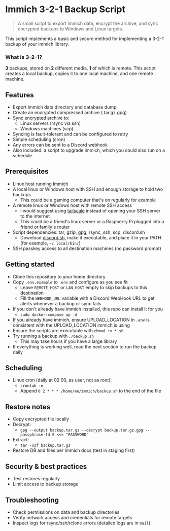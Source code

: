 # Immich 3-2-1 Backup Script

> A small script to export Immich data, encrypt the archive, and sync encrypted backups to Windows and Linux targets.

This script implements a basic and secure method for implementing a 3-2-1 backup of your immich library.

### What is 3-2-1?
**3** backups, stored on **2** different media, **1** of which is remote.
This script creates a local backup, copies it to one local machine, and one remote machine.

## Features
- Export Immich data directory and database dump
- Create an encrypted compressed archive (.tar.gz.gpg)
- Sync encrypted archive to:
  - Linux servers (rsync via ssh)
  - Windows machines (scp)
- Syncing is fault-tolerant and can be configured to retry
- Simple scheduling (cron)
- Any errors can be sent to a Discord webhook
- Also included: a script to upgrade immich, which you could also run on a schedule.

## Prerequisites
- Linux host running Immich
- A local linux or Windows host with SSH and enough storage to hold two backups
  - This could be a gaming computer that's on regularly for example
- A remote linux or Windows host with remote SSH access
  - I would suggest using [tailscale](https://tailscale.com) instead of opening your SSH server to the internet
  - This could be a friend's linux server or a Raspberry Pi plugged into a friend or family's router
- Script dependencies: tar, gzip, gpg, rsync, ssh, scp, discord.sh
  - Download [discord.sh](https://github.com/fieu/discord.sh), make it executable, and place it in your PATH (for example, `~/.local/bin/`)
- SSH passkey access to all destination machines (no password prompt)

## Getting started
- Clone this repository to your home directory
- Copy `.env.example` to `.env` and configure as you see fit
  - Leave `REMOTE_HOST` or `LAN_HOST` empty to skip backups to this destination
  - Fill the `WEBHOOK_URL` variable with a Discord WebHook URL to get alerts whenever a backup or sync fails
- If you don't already have immich installed, this repo can install it for you
  - `sudo docker-compose up -d`
- If you already have immich, ensure UPLOAD_LOCATION in `.env` is consistent with the UPLOAD_LOCATION immich is using
- Ensure the scripts are executable with `chmod +x *.sh`
- Try running a backup with `./backup.sh`
  - This may take hours if you have a large library
- If everything is working well, read the next section to run the backup daily

## Scheduling
- Linux cron (daily at 02:00, as user, not as root):
  - `crontab -e`
  - Append `0 2 * * * /home/me/immich/backup.sh` to the end of the file

## Restore notes
- Copy encrypted file locally
- Decrypt:
  - `gpg --output backup.tar.gz --decrypt backup.tar.gz.gpg --passphrase-fd 0 <<< "PASSWORD"`
- Extract:
  - `tar -xzf backup.tar.gz`
- Restore DB and files per Immich docs (test in staging first)

## Security & best practices
- Test restores regularly
- Limit access to backup storage

## Troubleshooting
- Check permissions on data and backup directories
- Verify network access and credentials for remote targets
- Inspect logs for rsync/ssh/rclone errors (detailed logs are in `mail`)
